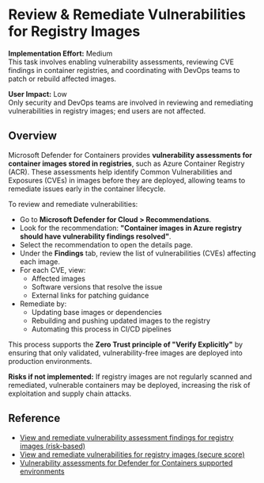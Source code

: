 # Review & Remediate Vulnerabilities for Registry Images

**Implementation Effort:** Medium  
This task involves enabling vulnerability assessments, reviewing CVE findings in container registries, and coordinating with DevOps teams to patch or rebuild affected images.

**User Impact:** Low  
Only security and DevOps teams are involved in reviewing and remediating vulnerabilities in registry images; end users are not affected.

## Overview

Microsoft Defender for Containers provides **vulnerability assessments for container images stored in registries**, such as Azure Container Registry (ACR). These assessments help identify Common Vulnerabilities and Exposures (CVEs) in images before they are deployed, allowing teams to remediate issues early in the container lifecycle.

To review and remediate vulnerabilities:

- Go to **Microsoft Defender for Cloud > Recommendations**.
- Look for the recommendation: **"Container images in Azure registry should have vulnerability findings resolved"**.
- Select the recommendation to open the details page.
- Under the **Findings** tab, review the list of vulnerabilities (CVEs) affecting each image.
- For each CVE, view:
  - Affected images
  - Software versions that resolve the issue
  - External links for patching guidance
- Remediate by:
  - Updating base images or dependencies
  - Rebuilding and pushing updated images to the registry
  - Automating this process in CI/CD pipelines

This process supports the **Zero Trust principle of "Verify Explicitly"** by ensuring that only validated, vulnerability-free images are deployed into production environments.

**Risks if not implemented:** If registry images are not regularly scanned and remediated, vulnerable containers may be deployed, increasing the risk of exploitation and supply chain attacks.

## Reference

- [View and remediate vulnerability assessment findings for registry images (risk-based)](https://learn.microsoft.com/en-us/azure/defender-for-cloud/view-and-remediate-vulnerability-registry-images)  
- [View and remediate vulnerabilities for registry images (secure score)](https://learn.microsoft.com/en-us/azure/defender-for-cloud/view-and-remediate-vulnerability-assessment-findings-secure-score)  
- [Vulnerability assessments for Defender for Containers supported environments](https://learn.microsoft.com/en-us/azure/defender-for-cloud/agentless-vulnerability-assessment-azure)
